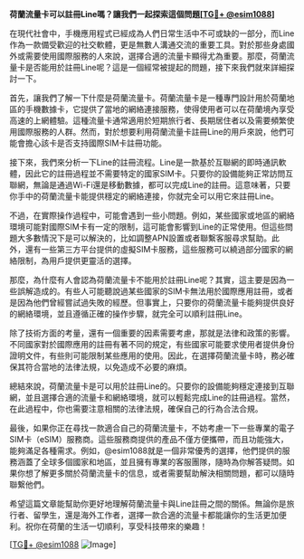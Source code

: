 **荷蘭流量卡可以註冊Line嗎？讓我們一起探索這個問題[[TG💪+ @esim1088](https://t.me/s/esim1088)]**

在現代社會中，手機應用程式已經成為人們日常生活中不可或缺的一部分，而Line作為一款備受歡迎的社交軟體，更是無數人溝通交流的重要工具。對於那些身處國外或需要使用國際服務的人來說，選擇合適的流量卡顯得尤為重要。那麼，荷蘭流量卡是否能用於註冊Line呢？這是一個經常被提起的問題，接下來我們就來詳細探討一下。

首先，讓我們了解一下什麼是荷蘭流量卡。荷蘭流量卡是一種專門設計用於荷蘭地區的手機數據卡，它提供了當地的網絡連接服務，使得使用者可以在荷蘭境內享受高速的上網體驗。這種流量卡通常適用於短期旅行者、長期居住者以及需要頻繁使用國際服務的人群。然而，對於想要利用荷蘭流量卡註冊Line的用戶來說，他們可能會擔心該卡是否支持國際SIM卡註冊功能。

接下來，我們來分析一下Line的註冊流程。Line是一款基於互聯網的即時通訊軟體，因此它的註冊過程並不需要特定的國家SIM卡。只要你的設備能夠正常訪問互聯網，無論是通過Wi-Fi還是移動數據，都可以完成Line的註冊。這意味著，只要你手中的荷蘭流量卡能提供穩定的網絡連接，你就完全可以用它來註冊Line。

不過，在實際操作過程中，可能會遇到一些小問題。例如，某些國家或地區的網絡環境可能對國際SIM卡有一定的限制，這可能會影響到Line的正常使用。但這些問題大多數情況下是可以解決的，比如調整APN設置或者聯繫客服尋求幫助。此外，還有一些第三方平台提供的虛擬SIM卡服務，這些服務可以繞過部分國家的網絡限制，為用戶提供更靈活的選擇。

那麼，為什麼有人會認為荷蘭流量卡不能用於註冊Line呢？其實，這主要是因為一些誤解造成的。有些人可能聽說過某些國家的SIM卡無法用於國際應用註冊，或者是因為他們曾經嘗試過失敗的經歷。但事實上，只要你的荷蘭流量卡能夠提供良好的網絡環境，並且遵循正確的操作步驟，就完全可以順利註冊Line。

除了技術方面的考量，還有一個重要的因素需要考慮，那就是法律和政策的影響。不同國家對於國際應用的註冊有著不同的規定，有些國家可能要求使用者提供身份證明文件，有些則可能限制某些應用的使用。因此，在選擇荷蘭流量卡時，務必確保其符合當地的法律法規，以免造成不必要的麻煩。

總結來說，荷蘭流量卡是可以用於註冊Line的。只要你的設備能夠穩定連接到互聯網，並且選擇合適的流量卡和網絡環境，就可以輕鬆完成Line的註冊過程。當然，在此過程中，你也需要注意相關的法律法規，確保自己的行為合法合規。

最後，如果你正在尋找一款適合自己的荷蘭流量卡，不妨考慮一下一些專業的電子SIM卡（eSIM）服務商。這些服務商提供的產品不僅方便攜帶，而且功能強大，能夠滿足各種需求。例如，@esim1088就是一個非常優秀的選擇，他們提供的服務涵蓋了全球多個國家和地區，並且擁有專業的客服團隊，隨時為你解答疑問。如果你想了解更多關於荷蘭流量卡的信息，或者需要幫助解決相關問題，都可以隨時聯繋他們。

希望這篇文章能幫助你更好地理解荷蘭流量卡與Line註冊之間的關係。無論你是旅行者、留學生，還是海外工作者，選擇一款合適的流量卡都能讓你的生活更加便利。祝你在荷蘭的生活一切順利，享受科技帶來的樂趣！

[[TG💪+ @esim1088](https://t.me/s/esim1088) ![Image](https://i.postimg.cc/4NQfJmqS/Snipaste-2025-05-13-00-14-12.png)]